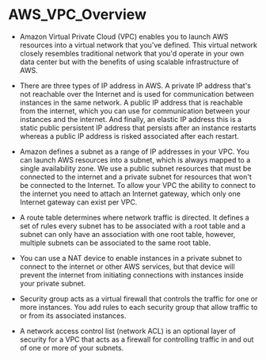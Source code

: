 # AWS_VPC_Overview

- Amazon Virtual Private Cloud (VPC) enables you to launch AWS resources into a virtual network that you've defined. This virtual network closely resembles traditional network that you'd operate in your own data center but with the benefits of using scalable infrastructure of AWS. 

- There are three types of IP address in AWS. A private IP address that's not reachable over the Internet and is used for communication between instances in the same network. A public IP address that is reachable from the internet, which you can use for communication between your instances and the internet. And finally, an elastic IP address this is a static public persistent IP address that persists after an instance restarts whereas a public IP address is risked associated after each restart. 

- Amazon defines a subnet as a range of IP addresses in your VPC. You can launch AWS resources into a subnet, which is always mapped to a single availability zone. We use a public subnet resources that must be connected to the internet and a private subnet for resources that won't be connected to the Internet. To allow your VPC the ability to connect to the internet you need to attach an Internet gateway, which only one Internet gateway can exist per VPC. 

- A route table determines where network traffic is directed. It defines a set of rules every subnet has to be associated with a root table and a subnet can only have an association with one root table, however, multiple subnets can be associated to the same root table. 

- You can use a NAT device to enable instances in a private subnet to connect to the internet or other AWS services, but that device will prevent the internet from initiating connections with instances inside your private subnet. 

- Security group acts as a virtual firewall that controls the traffic for one or more instances. You add rules to each security group that allow traffic to or from its associated instances.  

- A network access control list (network ACL) is an optional layer of security for a VPC that acts as a firewall for controlling traffic in and out of one or more of your subnets.

